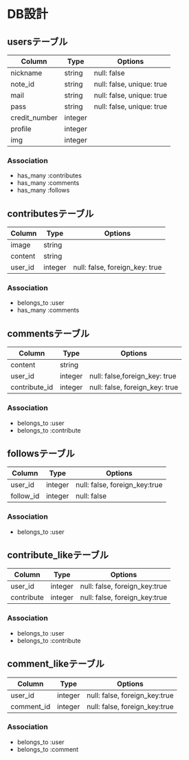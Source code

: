 # DB設計

## usersテーブル

|Column|Type|Options|
|------|----|-------|
|nickname|string|null: false|
|note_id|string|null: false, unique: true|
|mail|string|null: false, unique: true|
|pass|string|null: false, unique: true|
|credit_number|integer||
|profile|integer||
|img|integer||

### Association
- has_many :contributes
- has_many :comments
- has_many :follows


## contributesテーブル

|Column|Type|Options|
|------|----|-------|
|image|string||
|content|string||
|user_id|integer|null: false, foreign_key: true|

### Association
- belongs_to :user
- has_many :comments

## commentsテーブル

|Column|Type|Options|
|------|----|-------|
|content|string||
|user_id|integer|null: false,foreign_key: true|
|contribute_id|integer|null: false, foreign_key: true|

### Association
- belongs_to :user
- belongs_to :contribute


## followsテーブル

|Column|Type|Options|
|------|----|-------|
|user_id|integer|null: false, foreign_key:true|
|follow_id|integer|null: false|

### Association
- belongs_to :user

## contribute_likeテーブル

|Column|Type|Options|
|------|----|-------|
|user_id|integer|null: false, foreign_key:true|
|contribute|integer|null: false, foreign_key:true|

### Association
- belongs_to :user
- belongs_to :contribute

## comment_likeテーブル

|Column|Type|Options|
|------|----|-------|
|user_id|integer|null: false, foreign_key:true|
|comment_id|integer|null: false, foreign_key:true|

### Association
- belongs_to :user
- belongs_to :comment

